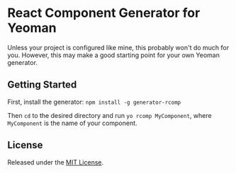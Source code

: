 # React Component Generator for Yeoman

Unless your project is configured like mine, this probably won't do much for you. However, this may make a good starting point for your own Yeoman generator.

## Getting Started

First, install the generator: `npm install -g generator-rcomp`

Then `cd` to the desired directory and run `yo rcomp MyComponent`, where `MyComponent` is the name of your component.

## License

Released under the [MIT License](LICENSE).
